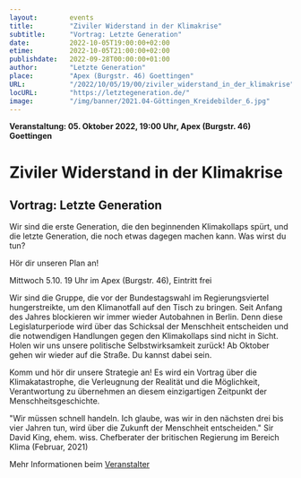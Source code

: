 ```yaml
---
layout:        events
title:         "Ziviler Widerstand in der Klimakrise"
subtitle:      "Vortrag: Letzte Generation"
date:          2022-10-05T19:00:00+02:00
etime:         2022-10-05T21:00:00+02:00
publishdate:   2022-09-28T00:00:00+01:00
author:        "Letzte Generation"
place:         "Apex (Burgstr. 46) Goettingen"
URL:           "/2022/10/05/19/00/ziviler_widerstand_in_der_klimakrise"
locURL:        "https://letztegeneration.de/"
image:         "/img/banner/2021.04-Göttingen_Kreidebilder_6.jpg"
---
```


**Veranstaltung: 05. Oktober 2022, 19:00 Uhr, Apex (Burgstr. 46) Goettingen**

Ziviler Widerstand in der Klimakrise
===========

Vortrag: Letzte Generation
-----------
Wir sind die erste Generation, die den beginnenden Klimakollaps spürt, und die letzte Generation, die noch etwas dagegen machen kann. Was wirst du tun?

Hör dir unseren Plan an!

Mittwoch 5.10. 19 Uhr im Apex (Burgstr. 46), Eintritt frei

Wir sind die Gruppe, die vor der Bundestagswahl im Regierungsviertel hungerstreikte, um den Klimanotfall auf den Tisch zu bringen. Seit Anfang des Jahres blockieren wir immer wieder Autobahnen in Berlin. Denn diese Legislaturperiode wird über das Schicksal der Menschheit entscheiden und die notwendigen Handlungen gegen den Klimakollaps sind nicht in Sicht. Holen wir uns unsere politische Selbstwirksamkeit zurück! Ab Oktober gehen wir wieder auf die Straße. Du kannst dabei sein.

Komm und hör dir unsere Strategie an! Es wird ein Vortrag über die Klimakatastrophe, die Verleugnung der Realität und die Möglichkeit, Verantwortung zu übernehmen an diesem einzigartigen Zeitpunkt der Menschheitsgeschichte.

"Wir müssen schnell handeln. Ich glaube, was wir in den nächsten drei bis vier Jahren tun, wird über die Zukunft der Menschheit
entscheiden." Sir David King, ehem. wiss. Chefberater der britischen Regierung im Bereich Klima (Februar, 2021)


Mehr Informationen beim [Veranstalter](https://letztegeneration.de/)
